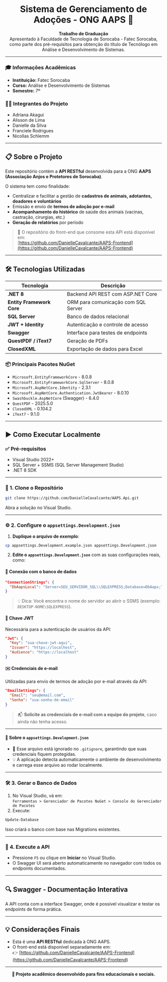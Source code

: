 
<h1 align="center">Sistema de Gerenciamento de Adoções - ONG AAPS 🐾</h1>

<p align="center">
  <strong>Trabalho de Graduação</strong><br/>
  Apresentado à Faculdade de Tecnologia de Sorocaba - Fatec Sorocaba,<br/>
  como parte dos pré-requisitos para obtenção do título de Tecnólogo em Análise e Desenvolvimento de Sistemas.
</p>

---

### 🎓 Informações Acadêmicas

- **Instituição:** Fatec Sorocaba  
- **Curso:** Análise e Desenvolvimento de Sistemas  
- **Semestre:** 7º

### 👨‍💻 Integrantes do Projeto

- Adriana Akagui  
- Alisson de Lima  
- Danielle da Silva  
- Franciele Rodrigues  
- Nicollas Schlemm  

---

## 📋 Sobre o Projeto

Este repositório contém a **API RESTful** desenvolvida para a ONG **AAPS (Associação Anjos e Protetores de Sorocaba)**.

O sistema tem como finalidade:
- Centralizar e facilitar a gestão de **cadastros de animais, adotantes, doadores e voluntários**
- Emissão e envio de **termos de adoção por e-mail**
- **Acompanhamento do histórico** de saúde dos animais (vacinas, castração, cirurgias, etc.)
- **Geração de relatórios** por período

> 🔗 O repositório do front-end que consome esta API está disponível em:  
> [https://github.com/DanielleCavalcante/AAPS-Frontend](https://github.com/DanielleCavalcante/AAPS-Frontend)

---

## 🛠️ Tecnologias Utilizadas

| Tecnologia | Descrição |
|------------|-----------|
| **.NET 8** | Backend API REST com ASP.NET Core |
| **Entity Framework Core** | ORM para comunicação com SQL Server |
| **SQL Server** | Banco de dados relacional |
| **JWT + Identity** | Autenticação e controle de acesso |
| **Swagger** | Interface para testes de endpoints |
| **QuestPDF / iText7** | Geração de PDFs |
| **ClosedXML** | Exportação de dados para Excel |

### 📦 Principais Pacotes NuGet

- `Microsoft.EntityFrameworkCore` - 8.0.8  
- `Microsoft.EntityFrameworkCore.SqlServer` - 8.0.8  
- `Microsoft.AspNetCore.Identity` - 2.3.1  
- `Microsoft.AspNetCore.Authentication.JwtBearer` - 8.0.10  
- `Swashbuckle.AspNetCore` (Swagger) - 6.4.0  
- `QuestPDF` - 2025.5.0  
- `ClosedXML` - 0.104.2  
- `iText7` - 9.1.0  

---

## ▶️ Como Executar Localmente

### ✅ Pré-requisitos

- Visual Studio 2022+  
- SQL Server + SSMS (SQL Server Management Studio)  
- .NET 8 SDK  

---

### 📁 1. Clone o Repositório

```bash
git clone https://github.com/DanielleCavalcante/AAPS.Api.git
```

Abra a solução no Visual Studio.

---

### ⚙️ 2. Configure o `appsettings.Development.json`

1. **Duplique o arquivo de exemplo**:

```bash
cp appsettings.Development.example.json appsettings.Development.json
```

2. **Edite o `appsettings.Development.json`** com as suas configurações reais, como:

#### 🔗 Conexão com o banco de dados

```json
"ConnectionStrings": {
  "DbAapsLocal": "Server=SEU_SERVIDOR_SQL\\SQLEXPRESS;Database=DbAaps;Trusted_Connection=True;TrustServerCertificate=True;"
}
```

> 💡 Dica: Você encontra o nome do servidor ao abrir o SSMS (exemplo: `DESKTOP-NOME\SQLEXPRESS`).

#### 🔐 Chave JWT

Necessária para a autenticação de usuários da API:

```json
"Jwt": {
  "Key": "sua-chave-jwt-aqui",
  "Issuer": "https://localhost",
  "Audience": "https://localhost"
}
```

#### ✉️ Credenciais de e-mail

Utilizadas para envio de termos de adoção por e-mail através da API:

```json
"EmailSettings": {
  "Email": "seu@email.com",
  "Senha": "sua-senha-de-email"
}
```

> 📬 **Solicite as credenciais de e-mail com a equipe do projeto**, caso ainda não tenha acesso.

---

#### 📌 Sobre o `appsettings.Development.json`

* 🔐 Esse arquivo está ignorado no `.gitignore`, garantindo que suas credenciais fiquem protegidas.
* 💡 A aplicação detecta automaticamente o ambiente de desenvolvimento e carrega esse arquivo ao rodar localmente.

---

### 🛠️ 3. Gerar o Banco de Dados

1. No Visual Studio, vá em:  
   `Ferramentas > Gerenciador de Pacotes NuGet > Console do Gerenciador de Pacotes`
2. Execute:

```powershell
Update-Database
```

Isso criará o banco com base nas Migrations existentes.

---

### 🚀 4. Execute a API

- Pressione `F5` ou clique em **Iniciar** no Visual Studio.
- O Swagger UI será aberto automaticamente no navegador com todos os endpoints documentados.

---

## 🔍 Swagger - Documentação Interativa

A API conta com a interface Swagger, onde é possível visualizar e testar os endpoints de forma prática.

---

## 💡 Considerações Finais

- Esta é uma **API RESTful** dedicada à ONG AAPS.
- O front-end está disponível separadamente em:  
  👉 [https://github.com/DanielleCavalcante/AAPS-Frontend](https://github.com/DanielleCavalcante/AAPS-Frontend)

---

<p align="center"><strong>📌 Projeto acadêmico desenvolvido para fins educacionais e sociais.</strong></p>
